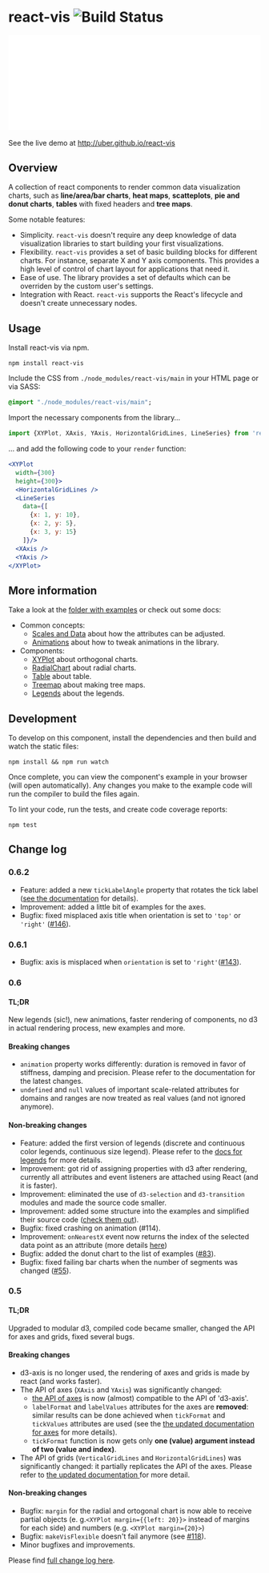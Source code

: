 # react-vis ![Build Status](https://travis-ci.org/uber/react-vis.svg?branch=master)

![Demo of XYPlot](docs/assets/react-vis.gif?raw=true)

See the live demo at http://uber.github.io/react-vis

## Overview

A collection of react components to render common data visualization charts, such as **line/area/bar charts**, **heat maps**, **scatteplots**, **pie and donut charts**, **tables** with fixed headers and **tree maps**.

Some notable features:

- Simplicity. `react-vis` doesn't require any deep knowledge of data visualization libraries to start building your first visualizations.
- Flexibility. `react-vis` provides a set of basic building blocks for different charts. For instance, separate X and Y axis components. This provides a high level of control of chart layout for applications that need it.
- Ease of use. The library provides a set of defaults which can be overriden by the custom user's settings.
- Integration with React. `react-vis` supports the React's lifecycle and doesn't create unnecessary nodes.

## Usage

Install react-vis via npm.

```shell
npm install react-vis
```

Include the CSS from `./node_modules/react-vis/main` in your HTML page or via SASS:
```sass
@import "./node_modules/react-vis/main";
```

Import the necessary components from the library&hellip;

```jsx
import {XYPlot, XAxis, YAxis, HorizontalGridLines, LineSeries} from 'react-vis';
```

&hellip; and add the following code to your `render` function:

```jsx
<XYPlot
  width={300}
  height={300}>
  <HorizontalGridLines />
  <LineSeries
    data={[
      {x: 1, y: 10},
      {x: 2, y: 5},
      {x: 3, y: 15}
    ]}/>
  <XAxis />
  <YAxis />
</XYPlot>
```

## More information

Take a look at the [folder with examples](src/example) or check out some docs:

- Common concepts:
  * [Scales and Data](docs/scales-and-data.md) about how the attributes can be adjusted.
  * [Animations](docs/animation.md) about how to tweak animations in the library.
- Components:
  * [XYPlot](docs/xy-plot.md) about orthogonal charts.
  * [RadialChart](docs/radial-chart.md) about radial charts.
  * [Table](docs/table.md) about table.
  * [Treemap](docs/treemap.md) about making tree maps.
  * [Legends](docs/legends.md) about the legends.

## Development

To develop on this component, install the dependencies and then build and watch the static files:

```
npm install && npm run watch
```

Once complete, you can view the component's example in your browser (will open automatically). Any changes you make to the example code will run the compiler to build the files again.

To lint your code, run the tests, and create code coverage reports:
```
npm test
```

## Change log

### 0.6.2

* Feature: added a new `tickLabelAngle` property that rotates the tick label ([see the documentation](docs/xy-plot.md#ticklabelangle-optional) for details).
* Improvement: added a little bit of examples for the axes.
* Bugfix: fixed misplaced axis title when orientation is set to `'top'` or `'right'` ([#146](https://github.com/uber/react-vis/issues/146)).

### 0.6.1

* Bugfix: axis is misplaced when `orientation` is set to `'right'`([#143](https://github.com/uber/react-vis/issues/143)).

### 0.6

#### TL;DR

New legends (sic!), new animations, faster rendering of components, no d3 in actual rendering process, new examples and more.

#### Breaking changes

* `animation` property works differently: duration is removed in favor of stiffness, damping and precision. Please refer to the documentation for the latest changes.
* `undefined` and `null` values of important scale-related attributes for domains and ranges are now treated as real values (and not ignored anymore).

#### Non-breaking changes

* Feature: added the first version of legends (discrete and continuous color legends, continuous size legend). Please refer to the [docs for legends](docs/legends.md) for more details.
* Improvement: got rid of assigning properties with d3 after rendering, currently all attributes and event listeners are attached using React (and it is faster).
* Improvement: eliminated the use of `d3-selection` and `d3-transition` modules and made the source code smaller.
* Improvement: added some structure into the examples and simplified their source code ([check them out](http://uber.github.com/react-vis)).
* Bugfix: fixed crashing on animation (#114).
* Improvement: `onNearestX` event now returns the index of the selected data point as an attribute (more details [here](docs/xy-plot.md#onnearestx-optional))
* Bugfix: added the donut chart to the list of examples ([#83](https://github.com/uber/react-vis/issues/83)).
* Bugfix: fixed failing bar charts when the number of segments was changed ([#55](https://github.com/uber/react-vis/issues/55)).

### 0.5

#### TL;DR

Upgraded to modular d3, compiled code became smaller, changed the API for axes and grids, fixed several bugs.

#### Breaking changes

* d3-axis is no longer used, the rendering of axes and grids is made by react (and works faster).
* The API of axes (`XAxis` and `YAxis`) was significantly changed:
  * [the API of axes](docs/xy-plot.md#axes) is now (almost) compatible to the API of 'd3-axis'.
  * `labelFormat` and `labelValues` attributes for the axes are **removed**: similar results can be done achieved when `tickFormat` and `tickValues` attributes are used (see the [the updated documentation for axes](docs/xy-plot.md#axes) for more details).
  * `tickFormat` function is now gets only **one (value) argument instead of two (value and index)**.
* The API of grids (`VerticalGridLines` and `HorizontalGridLines`) was significantly changed: it partially replicates the API of the axes.  Please refer to [the updated documentation ](docs/xy-plot.md#grids) for more detail. 

#### Non-breaking changes

* Bugfix: `margin` for the radial and ortogonal chart is now able to receive partial objects (e. g.`<XYPlot margin={{left: 20}}>` instead of margins for each side) and numbers (e.g. `<XYPlot margin={20}>`)
* Bugfix: `makeVisFlexible` doesn't fail anymore (see [#118](https://github.com/uber-common/react-vis/issues/118)).
* Minor bugfixes and improvements.

Please find [full change log here](https://github.com/uber/react-vis/releases).
